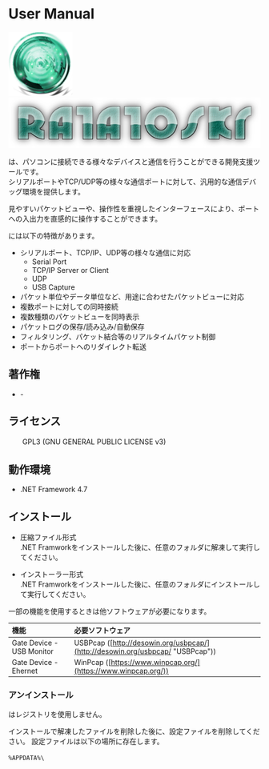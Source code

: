 <!--- Update: 2019.03.06 --->
<link href="../params.css" rel="stylesheet" />

# <span class="app-name" /> User Manual

![image](../_images/app_icon_128x128.png) ![image](../_images/app_logo_600x120.png)

<span class="app-name" />は、パソコンに接続できる様々なデバイスと通信を行うことができる開発支援ツールです。<br>
シリアルポートやTCP/UDP等の様々な通信ポートに対して、汎用的な通信デバッグ環境を提供します。

見やすいパケットビューや、操作性を重視したインターフェースにより、ポートへの入出力を直感的に操作することができます。

<span class="app-name" />には以下の特徴があります。

* シリアルポート、TCP/IP、UDP等の様々な通信に対応
  * Serial Port
  * TCP/IP Server or Client
  * UDP
  * USB Capture
* パケット単位やデータ単位など、用途に合わせたパケットビューに対応
* 複数ポートに対しての同時接続
* 複数種類のパケットビューを同時表示
* パケットログの保存/読み込み/自動保存
* フィルタリング、パケット結合等のリアルタイムパケット制御
* ポートからポートへのリダイレクト転送

## 著作権

* <span class="author" /> - <span class="author-mail" />

## ライセンス

　　GPL3 (GNU GENERAL PUBLIC LICENSE v3)

## 動作環境

* .NET Framework 4.7

## インストール

* 圧縮ファイル形式<br>
   .NET Framworkをインストールした後に、任意のフォルダに解凍して実行してください。

* インストーラー形式<br>
   .NET Framworkをインストールした後に、任意のフォルダにインストールして実行してください。


一部の機能を使用するときは他ソフトウェアが必要になります。

| 機能 | 必要ソフトウェア |
| :--- | :--- |
| Gate Device - USB Monitor | USBPcap ([http://desowin.org/usbpcap/](http://desowin.org/usbpcap/ "USBPcap")) |
| Gate Device - Ehernet | WinPcap ([https://www.winpcap.org/](https://www.winpcap.org/)) |

### アンインストール

<span class="app-name" />はレジストリを使用しません。

インストールで解凍したファイルを削除した後に、設定ファイルを削除してください。
設定ファイルは以下の場所に存在します。

<code>%APPDATA%&#92;<span class="app-name" /></code>

<br><br>
